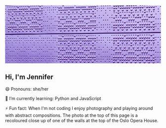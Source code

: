 ![](https://github.com/jencodecraft/jencodecraft/blob/master/textured-wall-purple-crop.JPG)

## Hi, I'm Jennifer 
😄 Pronouns: she/her

🌱 I’m currently learning: Python and JavaScript

⚡ Fun fact: When I'm not coding I enjoy photography and playing around with abstract compositions. The photo at the top of this page is a recoloured close up of one of the walls at the top of the Oslo Opera House. 

